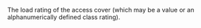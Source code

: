 ﻿The load rating of the access cover (which may be a value or an alphanumerically defined class rating).